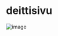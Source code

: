 # deittisivu
![image](https://media.discordapp.net/attachments/952836235708235780/1181910473600413746/image.png?ex=6582c6e7&is=657051e7&hm=e0a930f4462736fee9d19e5b489e8cb13f2626964490d90953b53ef92b307bf6&=&format=webp&quality=lossless&width=945&height=701)
